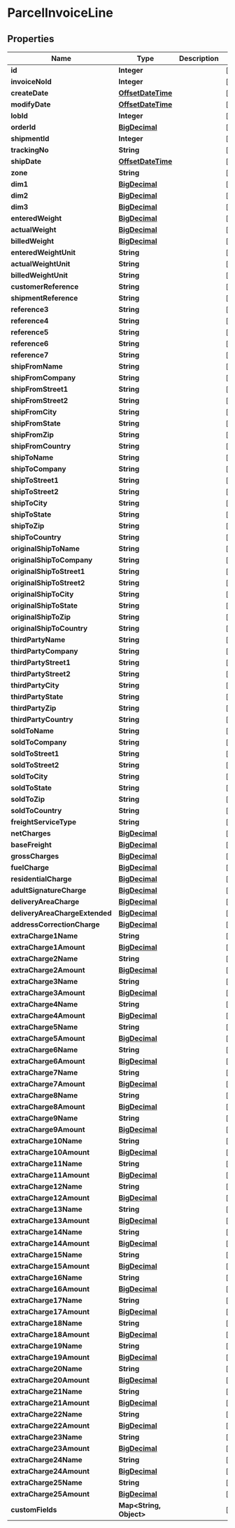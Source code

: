 
# ParcelInvoiceLine

## Properties
Name | Type | Description | Notes
------------ | ------------- | ------------- | -------------
**id** | **Integer** |  |  [optional]
**invoiceNoId** | **Integer** |  |  [optional]
**createDate** | [**OffsetDateTime**](OffsetDateTime.md) |  |  [optional]
**modifyDate** | [**OffsetDateTime**](OffsetDateTime.md) |  |  [optional]
**lobId** | **Integer** |  |  [optional]
**orderId** | [**BigDecimal**](BigDecimal.md) |  |  [optional]
**shipmentId** | **Integer** |  |  [optional]
**trackingNo** | **String** |  |  [optional]
**shipDate** | [**OffsetDateTime**](OffsetDateTime.md) |  |  [optional]
**zone** | **String** |  |  [optional]
**dim1** | [**BigDecimal**](BigDecimal.md) |  |  [optional]
**dim2** | [**BigDecimal**](BigDecimal.md) |  |  [optional]
**dim3** | [**BigDecimal**](BigDecimal.md) |  |  [optional]
**enteredWeight** | [**BigDecimal**](BigDecimal.md) |  |  [optional]
**actualWeight** | [**BigDecimal**](BigDecimal.md) |  |  [optional]
**billedWeight** | [**BigDecimal**](BigDecimal.md) |  |  [optional]
**enteredWeightUnit** | **String** |  |  [optional]
**actualWeightUnit** | **String** |  |  [optional]
**billedWeightUnit** | **String** |  |  [optional]
**customerReference** | **String** |  |  [optional]
**shipmentReference** | **String** |  |  [optional]
**reference3** | **String** |  |  [optional]
**reference4** | **String** |  |  [optional]
**reference5** | **String** |  |  [optional]
**reference6** | **String** |  |  [optional]
**reference7** | **String** |  |  [optional]
**shipFromName** | **String** |  |  [optional]
**shipFromCompany** | **String** |  |  [optional]
**shipFromStreet1** | **String** |  |  [optional]
**shipFromStreet2** | **String** |  |  [optional]
**shipFromCity** | **String** |  |  [optional]
**shipFromState** | **String** |  |  [optional]
**shipFromZip** | **String** |  |  [optional]
**shipFromCountry** | **String** |  |  [optional]
**shipToName** | **String** |  |  [optional]
**shipToCompany** | **String** |  |  [optional]
**shipToStreet1** | **String** |  |  [optional]
**shipToStreet2** | **String** |  |  [optional]
**shipToCity** | **String** |  |  [optional]
**shipToState** | **String** |  |  [optional]
**shipToZip** | **String** |  |  [optional]
**shipToCountry** | **String** |  |  [optional]
**originalShipToName** | **String** |  |  [optional]
**originalShipToCompany** | **String** |  |  [optional]
**originalShipToStreet1** | **String** |  |  [optional]
**originalShipToStreet2** | **String** |  |  [optional]
**originalShipToCity** | **String** |  |  [optional]
**originalShipToState** | **String** |  |  [optional]
**originalShipToZip** | **String** |  |  [optional]
**originalShipToCountry** | **String** |  |  [optional]
**thirdPartyName** | **String** |  |  [optional]
**thirdPartyCompany** | **String** |  |  [optional]
**thirdPartyStreet1** | **String** |  |  [optional]
**thirdPartyStreet2** | **String** |  |  [optional]
**thirdPartyCity** | **String** |  |  [optional]
**thirdPartyState** | **String** |  |  [optional]
**thirdPartyZip** | **String** |  |  [optional]
**thirdPartyCountry** | **String** |  |  [optional]
**soldToName** | **String** |  |  [optional]
**soldToCompany** | **String** |  |  [optional]
**soldToStreet1** | **String** |  |  [optional]
**soldToStreet2** | **String** |  |  [optional]
**soldToCity** | **String** |  |  [optional]
**soldToState** | **String** |  |  [optional]
**soldToZip** | **String** |  |  [optional]
**soldToCountry** | **String** |  |  [optional]
**freightServiceType** | **String** |  |  [optional]
**netCharges** | [**BigDecimal**](BigDecimal.md) |  |  [optional]
**baseFreight** | [**BigDecimal**](BigDecimal.md) |  |  [optional]
**grossCharges** | [**BigDecimal**](BigDecimal.md) |  |  [optional]
**fuelCharge** | [**BigDecimal**](BigDecimal.md) |  |  [optional]
**residentialCharge** | [**BigDecimal**](BigDecimal.md) |  |  [optional]
**adultSignatureCharge** | [**BigDecimal**](BigDecimal.md) |  |  [optional]
**deliveryAreaCharge** | [**BigDecimal**](BigDecimal.md) |  |  [optional]
**deliveryAreaChargeExtended** | [**BigDecimal**](BigDecimal.md) |  |  [optional]
**addressCorrectionCharge** | [**BigDecimal**](BigDecimal.md) |  |  [optional]
**extraCharge1Name** | **String** |  |  [optional]
**extraCharge1Amount** | [**BigDecimal**](BigDecimal.md) |  |  [optional]
**extraCharge2Name** | **String** |  |  [optional]
**extraCharge2Amount** | [**BigDecimal**](BigDecimal.md) |  |  [optional]
**extraCharge3Name** | **String** |  |  [optional]
**extraCharge3Amount** | [**BigDecimal**](BigDecimal.md) |  |  [optional]
**extraCharge4Name** | **String** |  |  [optional]
**extraCharge4Amount** | [**BigDecimal**](BigDecimal.md) |  |  [optional]
**extraCharge5Name** | **String** |  |  [optional]
**extraCharge5Amount** | [**BigDecimal**](BigDecimal.md) |  |  [optional]
**extraCharge6Name** | **String** |  |  [optional]
**extraCharge6Amount** | [**BigDecimal**](BigDecimal.md) |  |  [optional]
**extraCharge7Name** | **String** |  |  [optional]
**extraCharge7Amount** | [**BigDecimal**](BigDecimal.md) |  |  [optional]
**extraCharge8Name** | **String** |  |  [optional]
**extraCharge8Amount** | [**BigDecimal**](BigDecimal.md) |  |  [optional]
**extraCharge9Name** | **String** |  |  [optional]
**extraCharge9Amount** | [**BigDecimal**](BigDecimal.md) |  |  [optional]
**extraCharge10Name** | **String** |  |  [optional]
**extraCharge10Amount** | [**BigDecimal**](BigDecimal.md) |  |  [optional]
**extraCharge11Name** | **String** |  |  [optional]
**extraCharge11Amount** | [**BigDecimal**](BigDecimal.md) |  |  [optional]
**extraCharge12Name** | **String** |  |  [optional]
**extraCharge12Amount** | [**BigDecimal**](BigDecimal.md) |  |  [optional]
**extraCharge13Name** | **String** |  |  [optional]
**extraCharge13Amount** | [**BigDecimal**](BigDecimal.md) |  |  [optional]
**extraCharge14Name** | **String** |  |  [optional]
**extraCharge14Amount** | [**BigDecimal**](BigDecimal.md) |  |  [optional]
**extraCharge15Name** | **String** |  |  [optional]
**extraCharge15Amount** | [**BigDecimal**](BigDecimal.md) |  |  [optional]
**extraCharge16Name** | **String** |  |  [optional]
**extraCharge16Amount** | [**BigDecimal**](BigDecimal.md) |  |  [optional]
**extraCharge17Name** | **String** |  |  [optional]
**extraCharge17Amount** | [**BigDecimal**](BigDecimal.md) |  |  [optional]
**extraCharge18Name** | **String** |  |  [optional]
**extraCharge18Amount** | [**BigDecimal**](BigDecimal.md) |  |  [optional]
**extraCharge19Name** | **String** |  |  [optional]
**extraCharge19Amount** | [**BigDecimal**](BigDecimal.md) |  |  [optional]
**extraCharge20Name** | **String** |  |  [optional]
**extraCharge20Amount** | [**BigDecimal**](BigDecimal.md) |  |  [optional]
**extraCharge21Name** | **String** |  |  [optional]
**extraCharge21Amount** | [**BigDecimal**](BigDecimal.md) |  |  [optional]
**extraCharge22Name** | **String** |  |  [optional]
**extraCharge22Amount** | [**BigDecimal**](BigDecimal.md) |  |  [optional]
**extraCharge23Name** | **String** |  |  [optional]
**extraCharge23Amount** | [**BigDecimal**](BigDecimal.md) |  |  [optional]
**extraCharge24Name** | **String** |  |  [optional]
**extraCharge24Amount** | [**BigDecimal**](BigDecimal.md) |  |  [optional]
**extraCharge25Name** | **String** |  |  [optional]
**extraCharge25Amount** | [**BigDecimal**](BigDecimal.md) |  |  [optional]
**customFields** | **Map&lt;String, Object&gt;** |  |  [optional]



